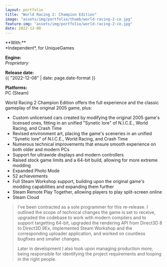 ```yaml
---
layout: portfolio
title: "World Racing 2: Champion Edition"
image: "assets/img/portfolio/thumb/world-racing-2-ce.jpg"
feature-img: "assets/img/portfolio/world-racing-2-ce.jpg"
date: 2022-12-08
---
```

<div class="portfolio-page-right" markdown="1">
**With:**<br>*Independent*, for UniqueGames

**Engine:**<br>*Proprietary*

**Release date:**<br>{{ "2022-12-08" | date: page.date-format }}

**Platforms:**<br>PC (Steam)
</div>
<div class="portfolio-page-left" markdown="1">
World Racing 2 Champion Edition offers the full experience and the classic gameplay of the original 2005 game, plus:

* Custom unlicensed cars created by modifying the original 2005 game's licensed ones, fitting in an unified "Synetic lore" of N.I.C.E., World Racing, and Crash Time
* Revised environment art, placing the game's sceneries in an unified "Synetic lore" of N.I.C.E., World Racing, and Crash Time
* Numerous technical improvements that ensure smooth experience on both older and modern PCs
* Support for ultrawide displays and modern controllers
* Raised stock game limits and a 64-bit build, allowing for more extreme modding
* Expanded Photo Mode
* 52 achievements
* Full Steam Workshop support, building upon the original game's modding capabilities and expanding them further
* Steam Remote Play Together, allowing players to play split-screen online
* Steam Cloud

> I've been contracted as a sole programmer for this re-release. I outlined the scope of technical changes
> the game is set to receive, upgraded the codebase to work with modern compilers and to support targetting 64-bit,
> upgraded the rendering API from Direct3D 8 to Direct3D 9Ex, implemented Steam Workshop and the corresponding uploader application,
> and worked on countless bugfixes and smaller changes.
>
> Later in development I also took upon managing production more, being responsible for identifying the project requirements
> and looping in the right people.
</div>